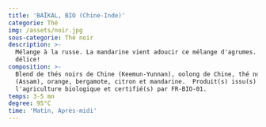 ```yaml
---
title: 'BAÏKAL, BIO (Chine-Inde)'
categorie: Thé
img: /assets/noir.jpg
sous-categorie: Thé noir
description: >-
  Mélange à la russe. La mandarine vient adoucir ce mélange d'agrumes. Un vrai
  délice!
composition: >-
  Blend de thés noirs de Chine (Keemun-Yunnan), oolong de Chine, thé noir d'Inde
  (Assam), orange, bergamote, citron et mandarine.  Produit(s) issu(s) de
  l'agriculture biologique et certifié(s) par FR-BIO-01.
temps: 3-5 mn
degree: 95°C
time: 'Matin, Après-midi'
---
```


